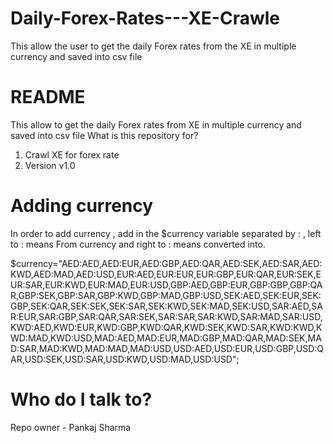 # Daily-Forex-Rates---XE-Crawle
This allow the user to get the daily Forex rates from the XE in multiple currency and saved into csv file

# README

This allow to get the daily Forex rates from XE in multiple currency and saved into csv file
What is this repository for?

1. Crawl XE for forex rate
2. Version v1.0

# Adding currency

In order to add currency , add in the $currency variable separated by : , left to : means From currency and right to : means converted into.

$currency="AED:AED,AED:EUR,AED:GBP,AED:QAR,AED:SEK,AED:SAR,AED:KWD,AED:MAD,AED:USD,EUR:AED,EUR:EUR,EUR:GBP,EUR:QAR,EUR:SEK,EUR:SAR,EUR:KWD,EUR:MAD,EUR:USD,GBP:AED,GBP:EUR,GBP:GBP,GBP:QAR,GBP:SEK,GBP:SAR,GBP:KWD,GBP:MAD,GBP:USD,SEK:AED,SEK:EUR,SEK:GBP,SEK:QAR,SEK:SEK,SEK:SAR,SEK:KWD,SEK:MAD,SEK:USD,SAR:AED,SAR:EUR,SAR:GBP,SAR:QAR,SAR:SEK,SAR:SAR,SAR:KWD,SAR:MAD,SAR:USD,KWD:AED,KWD:EUR,KWD:GBP,KWD:QAR,KWD:SEK,KWD:SAR,KWD:KWD,KWD:MAD,KWD:USD,MAD:AED,MAD:EUR,MAD:GBP,MAD:QAR,MAD:SEK,MAD:SAR,MAD:KWD,MAD:MAD,MAD:USD,USD:AED,USD:EUR,USD:GBP,USD:QAR,USD:SEK,USD:SAR,USD:KWD,USD:MAD,USD:USD";

# Who do I talk to?
Repo owner - Pankaj Sharma
